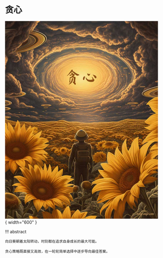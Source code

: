 # 贪心

<div class="center-table" markdown>

![贪心](../assets/covers/chapter_greedy.jpg){ width="600" }

</div>

!!! abstract

    向日葵朝着太阳转动，时刻都在追求自身成长的最大可能。

    贪心策略既直接又高效，在一轮轮简单选择中逐步导向最佳答案。
